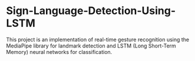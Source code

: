 # Sign-Language-Detection-Using-LSTM
This project is an implementation of real-time gesture recognition using the MediaPipe library for landmark detection and LSTM (Long Short-Term Memory) neural networks for classification.
